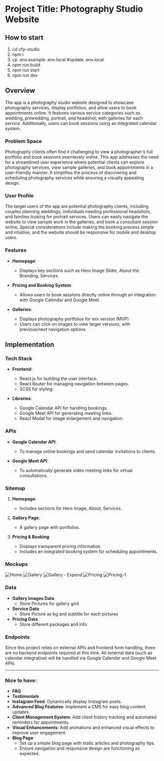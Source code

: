 
# Project Title: Photography Studio Website


## How to start

1. cd cfp-studio
2. npm i
3. cp .env.example .env.local
   #update .env.local
4. npm run build
5. npm run start
6. npm run dev


## Overview

The app is a photography studio website designed to showcase photography services, display portfolios, and allow users to book appointments online. It features various service categories such as wedding, prewedding, portrait, and headshot, with galleries for each service. Additionally, users can book sessions using an integrated calendar system.

### Problem Space

Photography clients often find it challenging to view a photographer's full portfolio and book sessions seamlessly online. This app addresses the need for a streamlined user experience where potential clients can explore photography services, view sample galleries, and book appointments in a user-friendly manner. It simplifies the process of discovering and scheduling photography services while ensuring a visually appealing design.

### User Profile

The target users of the app are potential photography clients, including couples planning weddings, individuals needing professional headshots, and families looking for portrait services. Users can easily navigate the website to view sample work in the galleries, and book a consultant session online. Special considerations include making the booking process simple and intuitive, and the website should be responsive for mobile and desktop users.

### Features

- **Homepage**: 
  - Displays key sections such as Hero Image Slider, About the Branding, Services.

- **Pricing and Booking System**:
  - Allows users to book sessions directly online through an integration with Google Calendar and Google Meet.

- **Galleries**:
  - Displays photography portfolios for mix version (MVP)
  - Users can click on images to view larger versions, with previous/next navigation options.


## Implementation

### Tech Stack

- **Frontend**: 
  - React.js for building the user interface.
  - React Router for managing navigation between pages.
  - SCSS for styling.
  
- **Libraries**:
  - Google Calendar API for handling bookings.
  - Google Meet API for generating meeting links.
  - React Modal for image enlargement and navigation.

### APIs

- **Google Calendar API**: 
  - To manage online bookings and send calendar invitations to clients.
  
- **Google Meet API**: 
  - To automatically generate video meeting links for virtual consultations.

### Sitemap

1. **Homepage**: 
   - Includes sections for Hero Image, About, Services.
   
2. **Gallery Page**: 
   - A gallery page with portfolios.
   
3. **Pricing & Booking**: 
   - Displays transparent pricing information.
   - Includes an integrated booking system for scheduling appointments.
  

### Mockups
![Home](https://github.com/user-attachments/assets/cc7dcd4b-1997-49f4-b7a4-a586425a95fd)
![Gallery](https://github.com/user-attachments/assets/cccbd3d4-1a9a-4e42-ad91-5ce422c765ae)
![Gallery - Expend](https://github.com/user-attachments/assets/96c99f00-5fed-4d76-afb7-8b79aa69f0f8)
![Pricing](https://github.com/user-attachments/assets/239aae28-0eb6-47f1-bc15-6c29d40b1d2d)
![Pricing-1](https://github.com/user-attachments/assets/9664ff14-cc42-4bec-b41a-f5615c71ff32)


### Data

- **Gallery Images Data**
  - Store Pictures for gallery grid 
- **Service Data**
  - Store Picture as bg and subtitle for each pictures
- **Pricing Data**
  - Store different packages and info


### Endpoints

Since this project relies on external APIs and frontend form handling, there are no backend endpoints required at this time. All external data (such as calendar integration) will be handled via Google Calendar and Google Meet APIs.

---

### **Nice to have:**
- **FAQ**
- **Testimonials**
- **Instagram Feed**: Dynamically display Instagram posts.
- **Advanced Blog Features**: Implement a CMS for easy blog content updates.
- **Client Management System**: Add client history tracking and automated reminders for appointments.
- **Visual Enhancements**: Add animations and enhanced visual effects to improve user engagement.
- **Blog Page**:
  - Set up a simple blog page with static articles and photography tips.
  - Ensure navigation and responsive design are functioning as expected.
